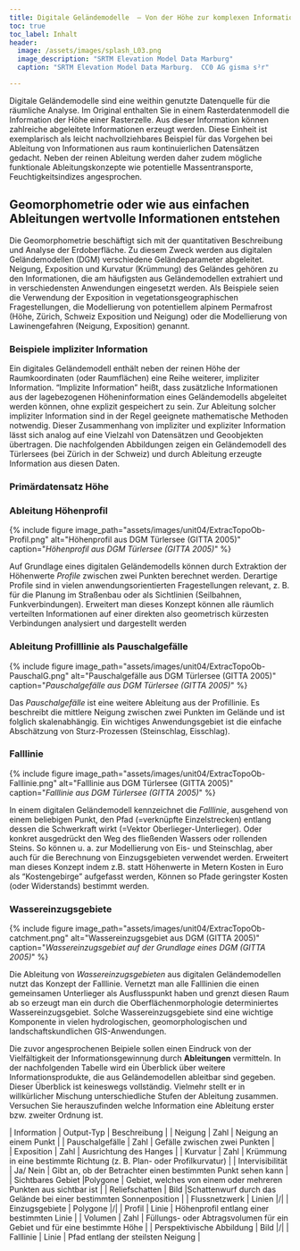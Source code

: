 ```yaml
---
title: Digitale Geländemodelle  – Von der Höhe zur komplexen Information
toc: true
toc_label: Inhalt
header:
  image: /assets/images/splash_L03.png
  image_description: "SRTM Elevation Model Data Marburg"
  caption: "SRTM Elevation Model Data Marburg.  CC0 AG gisma s²r"

---
```



Digitale Geländemodelle sind eine weithin genutzte Datenquelle für die räumliche Analyse. Im Original enthalten Sie in einem Rasterdatenmodell die Information der Höhe einer Rasterzelle. Aus dieser   Information können zahlreiche abgeleitete Informationen erzeugt werden. Diese Einheit ist exemplarisch   als leicht nachvollziehbares Beispiel für das Vorgehen bei Ableitung von Informationen aus raum kontinuierlichen Datensätzen gedacht. Neben der reinen Ableitung werden daher zudem mögliche funktionale Ableitungskonzepte wie potentielle Massentransporte, Feuchtigkeitsindizes angesprochen.


## Geomorphometrie oder wie aus einfachen Ableitungen wertvolle Informationen entstehen


Die Geomorphometrie beschäftigt sich mit der quantitativen Beschreibung und Analyse der Erdoberfläche. Zu diesem Zweck werden aus digitalen Geländemodellen (DGM) verschiedene Geländeparameter abgeleitet. Neigung, Exposition und Kurvatur (Krümmung) des Geländes gehören zu den Informationen, die am häufigsten aus Geländemodellen extrahiert und in verschiedensten Anwendungen eingesetzt werden. Als Beispiele seien die Verwendung der Exposition in vegetationsgeographischen Fragestellungen, die Modellierung von potentiellem alpinem Permafrost (Höhe, Zürich, Schweiz Exposition und Neigung) oder die Modellierung von Lawinengefahren (Neigung, Exposition) genannt.

### Beispiele impliziter Information

Ein digitales Geländemodell enthält neben der reinen Höhe der Raumkoordinaten (oder Raumflächen) eine Reihe weiterer, impliziter Information. “Implizite Information” heißt, dass zusätzliche Informationen aus der lagebezogenen Höheninformation eines Geländemodells abgeleitet werden können, ohne explizit gespeichert zu sein. Zur Ableitung solcher impliziter Information sind in der Regel geeignete mathematische Methoden notwendig. Dieser Zusammenhang von impliziter und expliziter Information lässt sich analog auf eine Vielzahl von Datensätzen und Geoobjekten übertragen. Die nachfolgenden Abbildungen zeigen ein Geländemodell des Türlersees (bei Zürich in der Schweiz) und durch Ableitung erzeugte Information aus diesen Daten.


### Primärdatensatz Höhe



### Ableitung Höhenprofil

{% include figure image_path="assets/images/unit04/ExtracTopoOb-Profil.png" alt="Höhenprofil aus DGM  Türlersee (GITTA 2005)" caption="*Höhenprofil aus DGM  Türlersee (GITTA 2005)*" %}

Auf Grundlage eines digitalen Geländemodells können durch Extraktion der Höhenwerte *Profile* zwischen zwei Punkten berechnet werden. Derartige Profile sind in vielen anwendungsorientierten Fragestellungen relevant, z. B. für die Planung im Straßenbau oder als Sichtlinien (Seilbahnen, Funkverbindungen). Erweitert man dieses Konzept können alle räumlich verteilten Informationen auf einer direkten also geometrisch kürzesten Verbindungen analysiert und dargestellt werden


### Ableitung Profilllinie als Pauschalgefälle

{% include figure image_path="assets/images/unit04/ExtracTopoOb-PauschalG.png" alt="Pauschalgefälle aus DGM  Türlersee (GITTA 2005)" caption="*Pauschalgefälle aus DGM  Türlersee (GITTA 2005)*" %}

Das *Pauschalgefälle* ist eine weitere Ableitung aus der Profillinie. Es beschreibt die mittlere Neigung zwischen zwei Punkten im Gelände und ist folglich skalenabhängig. Ein wichtiges Anwendungsgebiet ist die einfache Abschätzung von Sturz-Prozessen (Steinschlag, Eisschlag).

### Falllinie

{% include figure image_path="assets/images/unit04/ExtracTopoOb-Falllinie.png" alt="Falllinie aus DGM  Türlersee (GITTA 2005)" caption="*Falllinie aus DGM  Türlersee (GITTA 2005)*" %}

In einem digitalen Geländemodell kennzeichnet die *Falllinie*, ausgehend von einem beliebigen Punkt, den Pfad (=verknüpfte Einzelstrecken) entlang dessen die Schwerkraft wirkt (=Vektor Oberlieger-Unterlieger). Oder konkret ausgedrückt den Weg des fließenden Wassers oder rollenden Steins. So können u. a. zur Modellierung von Eis- und Steinschlag, aber auch für die Berechnung von Einzugsgebieten verwendet werden. Erweitert man dieses Konzept indem z.B. statt Höhenwerte in Metern Kosten in Euro als “Kostengebirge” aufgefasst werden, Können so Pfade geringster Kosten (oder Widerstands) bestimmt werden.




### Wassereinzugsgebiete

{% include figure image_path="assets/images/unit04/ExtracTopoOb-catchment.png" alt="Wassereinzugsgebiet aus DGM (GITTA 2005)" caption="*Wassereinzugsgebiet auf der Grundlage eines DGM (GITTA 2005)*" %}

Die Ableitung von *Wassereinzugsgebieten* aus digitalen Geländemodellen nutzt das Konzept der Falllinie. Vernetzt man alle Falllinien die einen gemeinsamen Unterlieger als Ausflusspunkt haben und grenzt diesen Raum ab so erzeugt man ein durch die Oberflächenmorphologie determiniertes Wassereinzugsgebiet. Solche Wassereinzugsgebiete sind eine wichtige Komponente in vielen hydrologischen, geomorphologischen und landschaftskundlichen GIS-Anwendungen.



Die zuvor angesprochenen Beipiele sollen einen Eindruck von der Vielfältigkeit der Informationsgewinnung durch **Ableitungen** vermitteln. In der nachfolgenden Tabelle wird ein Überblick über weitere Informationsprodukte, die aus Geländemodellen ableitbar sind gegeben. Dieser Überblick ist keineswegs vollständig. Vielmehr stellt er in willkürlicher Mischung unterschiedliche Stufen der Ableitung zusammen. Versuchen Sie herauszufinden welche Information eine Ableitung erster bzw. zweiter Ordnung ist.

| Information | Output-Typ | Beschreibung |
| Neigung            | Zahl      | Neigung an einem Punkt |
| Pauschalgefälle    | Zahl      | Gefälle zwischen zwei Punkten |  
| Exposition         | Zahl      | Ausrichtung des Hanges |
| Kurvatur           | Zahl      | Krümmung in eine bestimmte Richtung (z. B. Plan- oder Profilkurvatur) |
| Intervisibilität   | Ja/ Nein  | Gibt an, ob der Betrachter einen bestimmten Punkt sehen kann |
| Sichtbares Gebiet  |Polygone   | Gebiet, welches von einem oder mehreren Punkten aus sichtbar ist | 
| Reliefschatten     | Bild      |Schattenwurf durch das Gelände bei einer bestimmten Sonnenposition |
| Flussnetzwerk      | Linien    |/|
| Einzugsgebiete            | Polygone   |/|
| Profil             | Linie     | Höhenprofil entlang einer bestimmten Linie |
| Volumen            | Zahl      | Füllungs- oder Abtragsvolumen für ein Gebiet und für eine bestimmte Höhe |
| Perspektivische Abbildung      | Bild      |/|
| Falllinie          | Linie     | Pfad entlang der steilsten Neigung |

